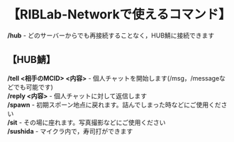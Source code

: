 # 【RIBLab-Networkで使えるコマンド】

**/hub** - どのサーバーからでも再接続することなく，HUB鯖に接続できます

## 【HUB鯖】

**/tell <相手のMCID> <内容>** - 個人チャットを開始します(/msg，/messageなどでも可能です)
</br>
**/reply <内容>** - 個人チャットに対して返信します
</br>
**/spawn** - 初期スポーン地点に戻れます。詰んでしまった時などにご使用ください
</br>
**/sit** - その場に座れます。写真撮影などにご使用ください
</br>
**/sushida** - マイクラ内で，寿司打ができます
